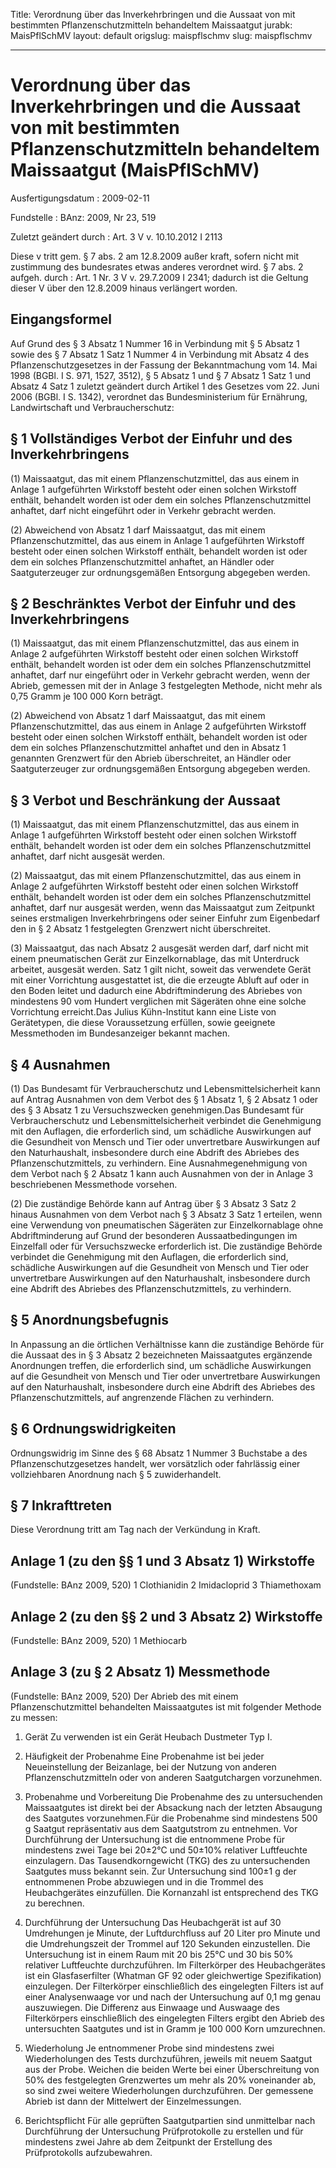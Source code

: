 Title: Verordnung über das Inverkehrbringen und die Aussaat von mit bestimmten Pflanzenschutzmitteln
  behandeltem Maissaatgut
jurabk: MaisPflSchMV
layout: default
origslug: maispflschmv
slug: maispflschmv

---

# Verordnung über das Inverkehrbringen und die Aussaat von mit bestimmten Pflanzenschutzmitteln behandeltem Maissaatgut (MaisPflSchMV)

Ausfertigungsdatum
:   2009-02-11

Fundstelle
:   BAnz: 2009, Nr 23, 519

Zuletzt geändert durch
:   Art. 3 V v. 10.10.2012 I 2113

Diese v tritt gem. § 7 abs. 2 am 12.8.2009 außer kraft, sofern nicht mit zustimmung des bundesrates etwas anderes verordnet wird. § 7 abs. 2 aufgeh. durch
:   Art. 1 Nr. 3 V v. 29.7.2009 I 2341; dadurch ist die Geltung dieser V über den 12.8.2009 hinaus verlängert worden.

[^BJNR50230009_01_BJNR502300009]:     Die Verpflichtungen aus der Richtlinie 98/34/EG des Europäischen
    Parlaments und des Rates vom 22. Juni 1998 über ein
    Informationsverfahren auf dem Gebiet der Normen und technischen
    Vorschriften und der Vorschriften für die Dienste der
    Informationsgesellschaft (ABl. L 204 vom 21.7.1998, S. 37), die
    zuletzt durch die Richtlinie 2006/96/EG vom 20. November 2006 (ABl. L
    363 vom 20.12.2006, S. 81), geändert worden ist, sind beachtet worden.


## Eingangsformel

Auf Grund des § 3 Absatz 1 Nummer 16 in Verbindung mit § 5 Absatz 1
sowie des § 7 Absatz 1 Satz 1 Nummer 4 in Verbindung mit Absatz 4 des
Pflanzenschutzgesetzes in der Fassung der Bekanntmachung vom 14. Mai
1998 (BGBl. I S. 971, 1527, 3512), § 5 Absatz 1 und § 7 Absatz 1 Satz
1 und Absatz 4 Satz 1 zuletzt geändert durch Artikel 1 des Gesetzes
vom 22. Juni 2006 (BGBl. I S. 1342), verordnet das Bundesministerium
für Ernährung, Landwirtschaft und Verbraucherschutz:


## § 1 Vollständiges Verbot der Einfuhr und des Inverkehrbringens

(1) Maissaatgut, das mit einem Pflanzenschutzmittel, das aus einem in
Anlage 1 aufgeführten Wirkstoff besteht oder einen solchen Wirkstoff
enthält, behandelt worden ist oder dem ein solches
Pflanzenschutzmittel anhaftet, darf nicht eingeführt oder in Verkehr
gebracht werden.

(2) Abweichend von Absatz 1 darf Maissaatgut, das mit einem
Pflanzenschutzmittel, das aus einem in Anlage 1 aufgeführten Wirkstoff
besteht oder einen solchen Wirkstoff enthält, behandelt worden ist
oder dem ein solches Pflanzenschutzmittel anhaftet, an Händler oder
Saatguterzeuger zur ordnungsgemäßen Entsorgung abgegeben werden.


## § 2 Beschränktes Verbot der Einfuhr und des Inverkehrbringens

(1) Maissaatgut, das mit einem Pflanzenschutzmittel, das aus einem in
Anlage 2 aufgeführten Wirkstoff besteht oder einen solchen Wirkstoff
enthält, behandelt worden ist oder dem ein solches
Pflanzenschutzmittel anhaftet, darf nur eingeführt oder in Verkehr
gebracht werden, wenn der Abrieb, gemessen mit der in Anlage 3
festgelegten Methode, nicht mehr als 0,75 Gramm je 100 000 Korn
beträgt.

(2) Abweichend von Absatz 1 darf Maissaatgut, das mit einem
Pflanzenschutzmittel, das aus einem in Anlage 2 aufgeführten Wirkstoff
besteht oder einen solchen Wirkstoff enthält, behandelt worden ist
oder dem ein solches Pflanzenschutzmittel anhaftet und den in Absatz 1
genannten Grenzwert für den Abrieb überschreitet, an Händler oder
Saatguterzeuger zur ordnungsgemäßen Entsorgung abgegeben werden.


## § 3 Verbot und Beschränkung der Aussaat

(1) Maissaatgut, das mit einem Pflanzenschutzmittel, das aus einem in
Anlage 1 aufgeführten Wirkstoff besteht oder einen solchen Wirkstoff
enthält, behandelt worden ist oder dem ein solches
Pflanzenschutzmittel anhaftet, darf nicht ausgesät werden.

(2) Maissaatgut, das mit einem Pflanzenschutzmittel, das aus einem in
Anlage 2 aufgeführten Wirkstoff besteht oder einen solchen Wirkstoff
enthält, behandelt worden ist oder dem ein solches
Pflanzenschutzmittel anhaftet, darf nur ausgesät werden, wenn das
Maissaatgut zum Zeitpunkt seines erstmaligen Inverkehrbringens oder
seiner Einfuhr zum Eigenbedarf den in § 2 Absatz 1 festgelegten
Grenzwert nicht überschreitet.

(3) Maissaatgut, das nach Absatz 2 ausgesät werden darf, darf nicht
mit einem pneumatischen Gerät zur Einzelkornablage, das mit Unterdruck
arbeitet, ausgesät werden. Satz 1 gilt nicht, soweit das verwendete
Gerät mit einer Vorrichtung ausgestattet ist, die die erzeugte Abluft
auf oder in den Boden leitet und dadurch eine Abdriftminderung des
Abriebes von mindestens 90 vom Hundert verglichen mit Sägeräten ohne
eine solche Vorrichtung erreicht.Das Julius Kühn-Institut kann eine
Liste von Gerätetypen, die diese Voraussetzung erfüllen, sowie
geeignete Messmethoden im Bundesanzeiger bekannt machen.


## § 4 Ausnahmen

(1) Das Bundesamt für Verbraucherschutz und Lebensmittelsicherheit
kann auf Antrag Ausnahmen von dem Verbot des § 1 Absatz 1, § 2 Absatz
1 oder des § 3 Absatz 1 zu Versuchszwecken genehmigen.Das Bundesamt
für Verbraucherschutz und Lebensmittelsicherheit verbindet die
Genehmigung mit den Auflagen, die erforderlich sind, um schädliche
Auswirkungen auf die Gesundheit von Mensch und Tier oder unvertretbare
Auswirkungen auf den Naturhaushalt, insbesondere durch eine Abdrift
des Abriebes des Pflanzenschutzmittels, zu verhindern. Eine
Ausnahmegenehmigung von dem Verbot nach § 2 Absatz 1 kann auch
Ausnahmen von der in Anlage 3 beschriebenen Messmethode vorsehen.

(2) Die zuständige Behörde kann auf Antrag über § 3 Absatz 3 Satz 2
hinaus Ausnahmen von dem Verbot nach § 3 Absatz 3 Satz 1 erteilen,
wenn eine Verwendung von pneumatischen Sägeräten zur Einzelkornablage
ohne Abdriftminderung auf Grund der besonderen Aussaatbedingungen im
Einzelfall oder für Versuchszwecke erforderlich ist. Die zuständige
Behörde verbindet die Genehmigung mit den Auflagen, die erforderlich
sind, schädliche Auswirkungen auf die Gesundheit von Mensch und Tier
oder unvertretbare Auswirkungen auf den Naturhaushalt, insbesondere
durch eine Abdrift des Abriebes des Pflanzenschutzmittels, zu
verhindern.


## § 5 Anordnungsbefugnis

In Anpassung an die örtlichen Verhältnisse kann die zuständige Behörde
für die Aussaat des in § 3 Absatz 2 bezeichneten Maissaatgutes
ergänzende Anordnungen treffen, die erforderlich sind, um schädliche
Auswirkungen auf die Gesundheit von Mensch und Tier oder unvertretbare
Auswirkungen auf den Naturhaushalt, insbesondere durch eine Abdrift
des Abriebes des Pflanzenschutzmittels, auf angrenzende Flächen zu
verhindern.


## § 6 Ordnungswidrigkeiten

Ordnungswidrig im Sinne des § 68 Absatz 1 Nummer 3 Buchstabe a des
Pflanzenschutzgesetzes handelt, wer vorsätzlich oder fahrlässig einer
vollziehbaren Anordnung nach § 5 zuwiderhandelt.


## § 7 Inkrafttreten

Diese Verordnung tritt am Tag nach der Verkündung in Kraft.


## Anlage 1 (zu den §§ 1 und 3 Absatz 1) Wirkstoffe

(Fundstelle: BAnz 2009, 520)
1 Clothianidin
2 Imidacloprid
3 Thiamethoxam


## Anlage 2 (zu den §§ 2 und 3 Absatz 2) Wirkstoffe

(Fundstelle: BAnz 2009, 520)
1 Methiocarb


## Anlage 3 (zu § 2 Absatz 1) Messmethode

(Fundstelle: BAnz 2009, 520)
Der Abrieb des mit einem Pflanzenschutzmittel behandelten
Maissaatgutes ist mit folgender Methode zu messen:

1.  Gerät
    Zu verwenden ist ein Gerät Heubach Dustmeter Typ I.


2.  Häufigkeit der Probenahme
    Eine Probenahme ist bei jeder Neueinstellung der Beizanlage, bei der
    Nutzung von anderen Pflanzenschutzmitteln oder von anderen
    Saatgutchargen vorzunehmen.


3.  Probenahme und Vorbereitung
    Die Probenahme des zu untersuchenden Maissaatgutes ist direkt bei der
    Absackung nach der letzten Absaugung des Saatgutes vorzunehmen.Für die
    Probenahme sind mindestens 500 g Saatgut repräsentativ aus dem
    Saatgutstrom zu entnehmen.
    Vor Durchführung der Untersuchung ist die entnommene Probe für
    mindestens zwei Tage bei 20±2°C und 50±10% relativer Luftfeuchte
    einzulagern. Das Tausendkorngewicht (TKG) des zu untersuchenden
    Saatgutes muss bekannt sein. Zur Untersuchung sind 100±1 g der
    entnommenen Probe abzuwiegen und in die Trommel des Heubachgerätes
    einzufüllen. Die Kornanzahl ist entsprechend des TKG zu berechnen.


4.  Durchführung der Untersuchung
    Das Heubachgerät ist auf 30 Umdrehungen je Minute, der Luftdurchfluss
    auf 20 Liter pro Minute und die Umdrehungszeit der Trommel auf 120
    Sekunden einzustellen. Die Untersuchung ist in einem Raum mit 20 bis
    25°C und 30 bis 50% relativer Luftfeuchte durchzuführen. Im
    Filterkörper des Heubachgerätes ist ein Glasfaserfilter (Whatman GF 92
    oder gleichwertige Spezifikation) einzulegen. Der Filterkörper
    einschließlich des eingelegten Filters ist auf einer Analysenwaage vor
    und nach der Untersuchung auf 0,1 mg genau auszuwiegen.
    Die Differenz aus Einwaage und Auswaage des Filterkörpers
    einschließlich des eingelegten Filters ergibt den Abrieb des
    untersuchten Saatgutes und ist in Gramm je 100 000 Korn umzurechnen.


5.  Wiederholung
    Je entnommener Probe sind mindestens zwei Wiederholungen des Tests
    durchzuführen, jeweils mit neuem Saatgut aus der Probe. Weichen die
    beiden Werte bei einer Überschreitung von 50% des festgelegten
    Grenzwertes um mehr als 20% voneinander ab, so sind zwei weitere
    Wiederholungen durchzuführen. Der gemessene Abrieb ist dann der
    Mittelwert der Einzelmessungen.


6.  Berichtspflicht
    Für alle geprüften Saatgutpartien sind unmittelbar nach Durchführung
    der Untersuchung Prüfprotokolle zu erstellen und für mindestens zwei
    Jahre ab dem Zeitpunkt der Erstellung des Prüfprotokolls
    aufzubewahren.




